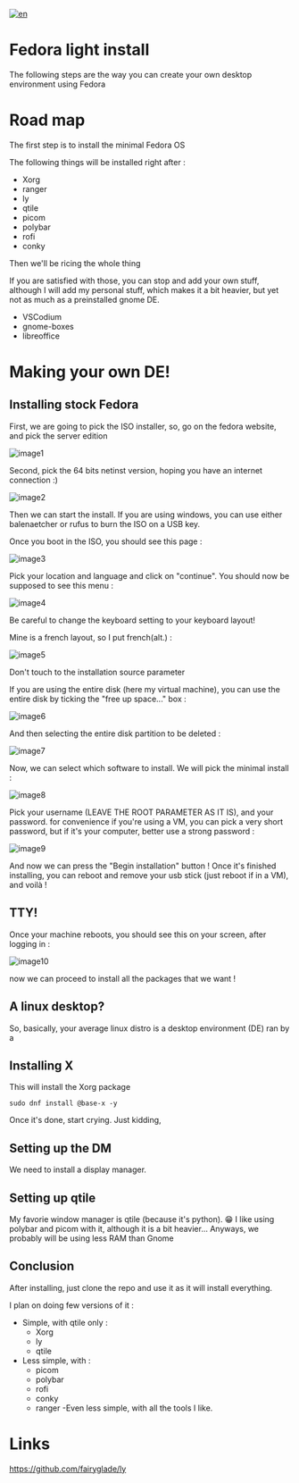 [![en](https://img.shields.io/badge/lang-fr-red.svg)](https://github.com/heavymetalthings/LightFedora/blob/main/README.fr.md)

# Fedora light install

The following steps are the way you can create your own desktop environment using Fedora

# Road map

The first step is to install the minimal Fedora OS

The following things will be installed right after :
- Xorg
- ranger
- ly
- qtile
- picom
- polybar
- rofi
- conky

Then we'll be ricing the whole thing

If you are satisfied with those, you can stop and add your own stuff, although I will add my personal stuff, which makes it a bit heavier, but yet not as much as a preinstalled gnome DE.

- VSCodium
- gnome-boxes
- libreoffice

# Making your own DE!

## Installing stock Fedora

First, we are going to pick the ISO installer, so, go on the fedora website, and pick the server edition 

![image1](/assets/images/1.png)

Second, pick the 64 bits netinst version, hoping you have an internet connection :)

![image2](/assets/images/2.png)

Then we can start the install.
If you are using windows, you can use either balenaetcher or rufus to burn the ISO on a USB key.

Once you boot in the ISO, you should see this page :

![image3](/assets/images/3.png)

Pick your location and language and click on "continue". 
You should now be supposed to see this menu :

![image4](/assets/images/4.png)

Be careful to change the keyboard setting to your keyboard layout!

Mine is a french layout, so I put french(alt.) :

![image5](/assets/images/5.png)

Don't touch to the installation source parameter

If you are using the entire disk (here my virtual machine), you can use the entire disk by ticking the "free up space..." box :

![image6](/assets/images/6.png)

And then selecting the entire disk partition to be deleted :

![image7](/assets/images/7.png)

Now, we can select which software to install. We will pick the minimal install :

![image8](/assets/images/8.png)

Pick your username (LEAVE THE ROOT PARAMETER AS IT IS), and your password. for convenience if you're using a VM, you can pick a very short password, but if it's your computer, better use a strong password :

![image9](/assets/images/9.png)

And now we can press the "Begin installation" button !
Once it's finished installing, you can reboot and remove your usb stick (just reboot if in a VM), and voilà !

## TTY!

Once your machine reboots, you should see this on your screen, after logging in :

![image10](/assets/images/10.png)

now we can proceed to install all the packages that we want !

## A linux desktop?

So, basically, your average linux distro is a desktop environment (DE) ran by a 

## Installing X

This will install the Xorg package

```
sudo dnf install @base-x -y
```

Once it's done, start crying.
Just kidding, 

## Setting up the DM

We need to install a display manager. 

## Setting up qtile

My favorie window manager is qtile (because it's python). :grin:
I like using polybar and picom with it, although it is a bit heavier...
Anyways, we probably will be using less RAM than Gnome

## Conclusion

After installing, just clone the repo and use it as it will install everything.

I plan on doing few versions of it :
- Simple, with qtile only :
    - Xorg
    - ly
    - qtile
- Less simple, with :
    - picom
    - polybar
    - rofi
    - conky
    - ranger
-Even less simple, with all the tools I like.

# Links

https://github.com/fairyglade/ly
